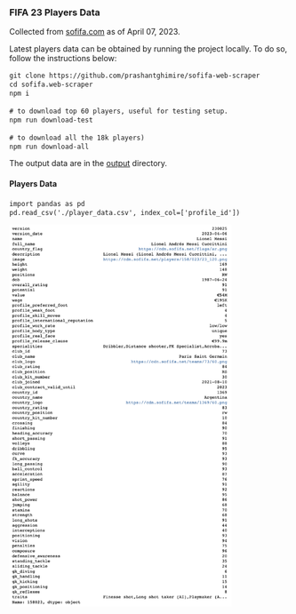 ### FIFA 23 Players Data

Collected from [sofifa.com](https://sofifa.com) as of April 07, 2023.

Latest players data can be obtained by running the project locally.
To do so, follow the instructions below:

```
git clone https://github.com/prashantghimire/sofifa-web-scraper
cd sofifa.web-scraper
npm i

# to download top 60 players, useful for testing setup.
npm run download-test

# to download all the 18k players)
npm run download-all
```

The output data are in the [output](./output) directory.

#### Players Data

```
import pandas as pd
pd.read_csv('./player_data.csv', index_col=['profile_id'])
```

<img src="images/player_data.png" width="400px" alt="Basic"/>
